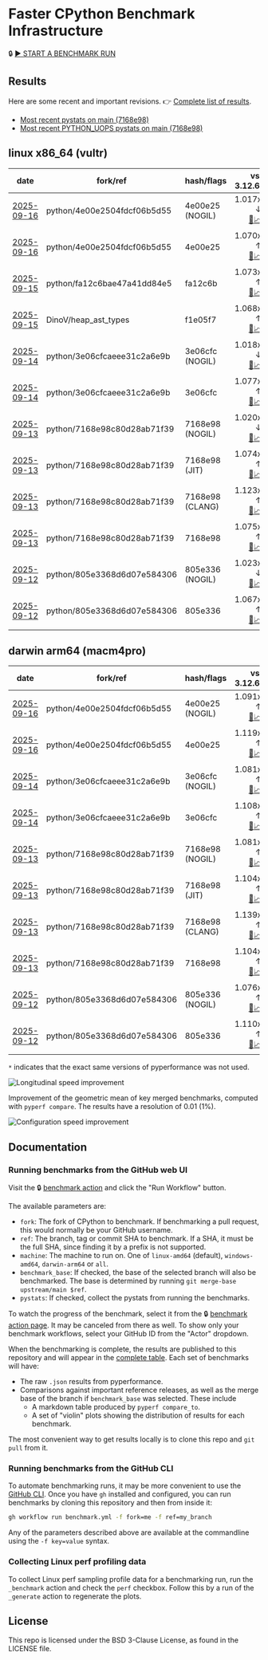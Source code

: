 # Faster CPython Benchmark Infrastructure

🔒 [▶️ START A BENCHMARK RUN](../../actions/workflows/benchmark.yml)

## Results

Here are some recent and important revisions. 👉 [Complete list of results](RESULTS.md).

<!-- START table -->
- [Most recent  pystats on main (7168e98)](results/bm-20250913-3.15.0a0-7168e98/bm-20250913-vultr-x86_64-python-7168e98c80d28ab71f39-3.15.0a0-7168e98-pystats.md)
- [Most recent PYTHON_UOPS pystats on main (7168e98)](results/bm-20250913-3.15.0a0-7168e98-PYTHON_UOPS/bm-20250913-vultr-x86_64-python-7168e98c80d28ab71f39-3.15.0a0-7168e98-pystats.md)

## linux x86_64 (vultr)
| date | fork/ref | hash/flags | vs. 3.12.6: | vs. 3.13.0rc2: | vs. base: |
| --- | --- | --- | ---: | ---: | ---: |
| [2025-09-16](results/bm-20250916-3.15.0a0-4e00e25-NOGIL) | python/4e00e2504fdcf06b5d55 | 4e00e25 (NOGIL) | 1.017x ↓<br>[📄](results/bm-20250916-3.15.0a0-4e00e25-NOGIL/bm-20250916-vultr-x86_64-python-4e00e2504fdcf06b5d55-3.15.0a0-4e00e25-vs-3.12.6.md)[📈](results/bm-20250916-3.15.0a0-4e00e25-NOGIL/bm-20250916-vultr-x86_64-python-4e00e2504fdcf06b5d55-3.15.0a0-4e00e25-vs-3.12.6.svg) | 1.050x ↓<br>[📄](results/bm-20250916-3.15.0a0-4e00e25-NOGIL/bm-20250916-vultr-x86_64-python-4e00e2504fdcf06b5d55-3.15.0a0-4e00e25-vs-3.13.0rc2.md)[📈](results/bm-20250916-3.15.0a0-4e00e25-NOGIL/bm-20250916-vultr-x86_64-python-4e00e2504fdcf06b5d55-3.15.0a0-4e00e25-vs-3.13.0rc2.svg) | 1.088x ↓<br>[📄](results/bm-20250916-3.15.0a0-4e00e25-NOGIL/bm-20250916-vultr-x86_64-python-4e00e2504fdcf06b5d55-3.15.0a0-4e00e25-vs-base.md)[📈](results/bm-20250916-3.15.0a0-4e00e25-NOGIL/bm-20250916-vultr-x86_64-python-4e00e2504fdcf06b5d55-3.15.0a0-4e00e25-vs-base.svg)[🧠](results/bm-20250916-3.15.0a0-4e00e25-NOGIL/bm-20250916-vultr-x86_64-python-4e00e2504fdcf06b5d55-3.15.0a0-4e00e25-vs-base-mem.svg) |
| [2025-09-16](results/bm-20250916-3.15.0a0-4e00e25) | python/4e00e2504fdcf06b5d55 | 4e00e25 | 1.070x ↑<br>[📄](results/bm-20250916-3.15.0a0-4e00e25/bm-20250916-vultr-x86_64-python-4e00e2504fdcf06b5d55-3.15.0a0-4e00e25-vs-3.12.6.md)[📈](results/bm-20250916-3.15.0a0-4e00e25/bm-20250916-vultr-x86_64-python-4e00e2504fdcf06b5d55-3.15.0a0-4e00e25-vs-3.12.6.svg) | 1.034x ↑<br>[📄](results/bm-20250916-3.15.0a0-4e00e25/bm-20250916-vultr-x86_64-python-4e00e2504fdcf06b5d55-3.15.0a0-4e00e25-vs-3.13.0rc2.md)[📈](results/bm-20250916-3.15.0a0-4e00e25/bm-20250916-vultr-x86_64-python-4e00e2504fdcf06b5d55-3.15.0a0-4e00e25-vs-3.13.0rc2.svg) |  |
| [2025-09-15](results/bm-20250915-3.15.0a0-fa12c6b) | python/fa12c6bae47a41dd84e5 | fa12c6b | 1.073x ↑<br>[📄](results/bm-20250915-3.15.0a0-fa12c6b/bm-20250915-vultr-x86_64-python-fa12c6bae47a41dd84e5-3.15.0a0-fa12c6b-vs-3.12.6.md)[📈](results/bm-20250915-3.15.0a0-fa12c6b/bm-20250915-vultr-x86_64-python-fa12c6bae47a41dd84e5-3.15.0a0-fa12c6b-vs-3.12.6.svg) | 1.037x ↑<br>[📄](results/bm-20250915-3.15.0a0-fa12c6b/bm-20250915-vultr-x86_64-python-fa12c6bae47a41dd84e5-3.15.0a0-fa12c6b-vs-3.13.0rc2.md)[📈](results/bm-20250915-3.15.0a0-fa12c6b/bm-20250915-vultr-x86_64-python-fa12c6bae47a41dd84e5-3.15.0a0-fa12c6b-vs-3.13.0rc2.svg) |  |
| [2025-09-15](results/bm-20250915-3.15.0a0-f1e05f7) | DinoV/heap_ast_types | f1e05f7 | 1.068x ↑<br>[📄](results/bm-20250915-3.15.0a0-f1e05f7/bm-20250915-vultr-x86_64-DinoV-heap_ast_types-3.15.0a0-f1e05f7-vs-3.12.6.md)[📈](results/bm-20250915-3.15.0a0-f1e05f7/bm-20250915-vultr-x86_64-DinoV-heap_ast_types-3.15.0a0-f1e05f7-vs-3.12.6.svg) | 1.032x ↑<br>[📄](results/bm-20250915-3.15.0a0-f1e05f7/bm-20250915-vultr-x86_64-DinoV-heap_ast_types-3.15.0a0-f1e05f7-vs-3.13.0rc2.md)[📈](results/bm-20250915-3.15.0a0-f1e05f7/bm-20250915-vultr-x86_64-DinoV-heap_ast_types-3.15.0a0-f1e05f7-vs-3.13.0rc2.svg) | 1.004x ↓<br>[📄](results/bm-20250915-3.15.0a0-f1e05f7/bm-20250915-vultr-x86_64-DinoV-heap_ast_types-3.15.0a0-f1e05f7-vs-base.md)[📈](results/bm-20250915-3.15.0a0-f1e05f7/bm-20250915-vultr-x86_64-DinoV-heap_ast_types-3.15.0a0-f1e05f7-vs-base.svg)[🧠](results/bm-20250915-3.15.0a0-f1e05f7/bm-20250915-vultr-x86_64-DinoV-heap_ast_types-3.15.0a0-f1e05f7-vs-base-mem.svg) |
| [2025-09-14](results/bm-20250914-3.15.0a0-3e06cfc-NOGIL) | python/3e06cfcaeee31c2a6e9b | 3e06cfc (NOGIL) | 1.018x ↓<br>[📄](results/bm-20250914-3.15.0a0-3e06cfc-NOGIL/bm-20250914-vultr-x86_64-python-3e06cfcaeee31c2a6e9b-3.15.0a0-3e06cfc-vs-3.12.6.md)[📈](results/bm-20250914-3.15.0a0-3e06cfc-NOGIL/bm-20250914-vultr-x86_64-python-3e06cfcaeee31c2a6e9b-3.15.0a0-3e06cfc-vs-3.12.6.svg) | 1.051x ↓<br>[📄](results/bm-20250914-3.15.0a0-3e06cfc-NOGIL/bm-20250914-vultr-x86_64-python-3e06cfcaeee31c2a6e9b-3.15.0a0-3e06cfc-vs-3.13.0rc2.md)[📈](results/bm-20250914-3.15.0a0-3e06cfc-NOGIL/bm-20250914-vultr-x86_64-python-3e06cfcaeee31c2a6e9b-3.15.0a0-3e06cfc-vs-3.13.0rc2.svg) | 1.094x ↓<br>[📄](results/bm-20250914-3.15.0a0-3e06cfc-NOGIL/bm-20250914-vultr-x86_64-python-3e06cfcaeee31c2a6e9b-3.15.0a0-3e06cfc-vs-base.md)[📈](results/bm-20250914-3.15.0a0-3e06cfc-NOGIL/bm-20250914-vultr-x86_64-python-3e06cfcaeee31c2a6e9b-3.15.0a0-3e06cfc-vs-base.svg)[🧠](results/bm-20250914-3.15.0a0-3e06cfc-NOGIL/bm-20250914-vultr-x86_64-python-3e06cfcaeee31c2a6e9b-3.15.0a0-3e06cfc-vs-base-mem.svg) |
| [2025-09-14](results/bm-20250914-3.15.0a0-3e06cfc) | python/3e06cfcaeee31c2a6e9b | 3e06cfc | 1.077x ↑<br>[📄](results/bm-20250914-3.15.0a0-3e06cfc/bm-20250914-vultr-x86_64-python-3e06cfcaeee31c2a6e9b-3.15.0a0-3e06cfc-vs-3.12.6.md)[📈](results/bm-20250914-3.15.0a0-3e06cfc/bm-20250914-vultr-x86_64-python-3e06cfcaeee31c2a6e9b-3.15.0a0-3e06cfc-vs-3.12.6.svg) | 1.041x ↑<br>[📄](results/bm-20250914-3.15.0a0-3e06cfc/bm-20250914-vultr-x86_64-python-3e06cfcaeee31c2a6e9b-3.15.0a0-3e06cfc-vs-3.13.0rc2.md)[📈](results/bm-20250914-3.15.0a0-3e06cfc/bm-20250914-vultr-x86_64-python-3e06cfcaeee31c2a6e9b-3.15.0a0-3e06cfc-vs-3.13.0rc2.svg) |  |
| [2025-09-13](results/bm-20250913-3.15.0a0-7168e98-NOGIL) | python/7168e98c80d28ab71f39 | 7168e98 (NOGIL) | 1.020x ↓<br>[📄](results/bm-20250913-3.15.0a0-7168e98-NOGIL/bm-20250913-vultr-x86_64-python-7168e98c80d28ab71f39-3.15.0a0-7168e98-vs-3.12.6.md)[📈](results/bm-20250913-3.15.0a0-7168e98-NOGIL/bm-20250913-vultr-x86_64-python-7168e98c80d28ab71f39-3.15.0a0-7168e98-vs-3.12.6.svg) | 1.053x ↓<br>[📄](results/bm-20250913-3.15.0a0-7168e98-NOGIL/bm-20250913-vultr-x86_64-python-7168e98c80d28ab71f39-3.15.0a0-7168e98-vs-3.13.0rc2.md)[📈](results/bm-20250913-3.15.0a0-7168e98-NOGIL/bm-20250913-vultr-x86_64-python-7168e98c80d28ab71f39-3.15.0a0-7168e98-vs-3.13.0rc2.svg) | 1.094x ↓<br>[📄](results/bm-20250913-3.15.0a0-7168e98-NOGIL/bm-20250913-vultr-x86_64-python-7168e98c80d28ab71f39-3.15.0a0-7168e98-vs-base.md)[📈](results/bm-20250913-3.15.0a0-7168e98-NOGIL/bm-20250913-vultr-x86_64-python-7168e98c80d28ab71f39-3.15.0a0-7168e98-vs-base.svg)[🧠](results/bm-20250913-3.15.0a0-7168e98-NOGIL/bm-20250913-vultr-x86_64-python-7168e98c80d28ab71f39-3.15.0a0-7168e98-vs-base-mem.svg) |
| [2025-09-13](results/bm-20250913-3.15.0a0-7168e98-JIT) | python/7168e98c80d28ab71f39 | 7168e98 (JIT) | 1.074x ↑<br>[📄](results/bm-20250913-3.15.0a0-7168e98-JIT/bm-20250913-vultr-x86_64-python-7168e98c80d28ab71f39-3.15.0a0-7168e98-vs-3.12.6.md)[📈](results/bm-20250913-3.15.0a0-7168e98-JIT/bm-20250913-vultr-x86_64-python-7168e98c80d28ab71f39-3.15.0a0-7168e98-vs-3.12.6.svg) | 1.038x ↑<br>[📄](results/bm-20250913-3.15.0a0-7168e98-JIT/bm-20250913-vultr-x86_64-python-7168e98c80d28ab71f39-3.15.0a0-7168e98-vs-3.13.0rc2.md)[📈](results/bm-20250913-3.15.0a0-7168e98-JIT/bm-20250913-vultr-x86_64-python-7168e98c80d28ab71f39-3.15.0a0-7168e98-vs-3.13.0rc2.svg) | 1.002x ↓<br>[📄](results/bm-20250913-3.15.0a0-7168e98-JIT/bm-20250913-vultr-x86_64-python-7168e98c80d28ab71f39-3.15.0a0-7168e98-vs-base.md)[📈](results/bm-20250913-3.15.0a0-7168e98-JIT/bm-20250913-vultr-x86_64-python-7168e98c80d28ab71f39-3.15.0a0-7168e98-vs-base.svg)[🧠](results/bm-20250913-3.15.0a0-7168e98-JIT/bm-20250913-vultr-x86_64-python-7168e98c80d28ab71f39-3.15.0a0-7168e98-vs-base-mem.svg) |
| [2025-09-13](results/bm-20250913-3.15.0a0-7168e98-CLANG) | python/7168e98c80d28ab71f39 | 7168e98 (CLANG) | 1.123x ↑<br>[📄](results/bm-20250913-3.15.0a0-7168e98-CLANG/bm-20250913-vultr-x86_64-python-7168e98c80d28ab71f39-3.15.0a0-7168e98-vs-3.12.6.md)[📈](results/bm-20250913-3.15.0a0-7168e98-CLANG/bm-20250913-vultr-x86_64-python-7168e98c80d28ab71f39-3.15.0a0-7168e98-vs-3.12.6.svg) | 1.086x ↑<br>[📄](results/bm-20250913-3.15.0a0-7168e98-CLANG/bm-20250913-vultr-x86_64-python-7168e98c80d28ab71f39-3.15.0a0-7168e98-vs-3.13.0rc2.md)[📈](results/bm-20250913-3.15.0a0-7168e98-CLANG/bm-20250913-vultr-x86_64-python-7168e98c80d28ab71f39-3.15.0a0-7168e98-vs-3.13.0rc2.svg) | 1.043x ↑<br>[📄](results/bm-20250913-3.15.0a0-7168e98-CLANG/bm-20250913-vultr-x86_64-python-7168e98c80d28ab71f39-3.15.0a0-7168e98-vs-base.md)[📈](results/bm-20250913-3.15.0a0-7168e98-CLANG/bm-20250913-vultr-x86_64-python-7168e98c80d28ab71f39-3.15.0a0-7168e98-vs-base.svg)[🧠](results/bm-20250913-3.15.0a0-7168e98-CLANG/bm-20250913-vultr-x86_64-python-7168e98c80d28ab71f39-3.15.0a0-7168e98-vs-base-mem.svg) |
| [2025-09-13](results/bm-20250913-3.15.0a0-7168e98) | python/7168e98c80d28ab71f39 | 7168e98 | 1.075x ↑<br>[📄](results/bm-20250913-3.15.0a0-7168e98/bm-20250913-vultr-x86_64-python-7168e98c80d28ab71f39-3.15.0a0-7168e98-vs-3.12.6.md)[📈](results/bm-20250913-3.15.0a0-7168e98/bm-20250913-vultr-x86_64-python-7168e98c80d28ab71f39-3.15.0a0-7168e98-vs-3.12.6.svg) | 1.039x ↑<br>[📄](results/bm-20250913-3.15.0a0-7168e98/bm-20250913-vultr-x86_64-python-7168e98c80d28ab71f39-3.15.0a0-7168e98-vs-3.13.0rc2.md)[📈](results/bm-20250913-3.15.0a0-7168e98/bm-20250913-vultr-x86_64-python-7168e98c80d28ab71f39-3.15.0a0-7168e98-vs-3.13.0rc2.svg) |  |
| [2025-09-12](results/bm-20250912-3.15.0a0-805e336-NOGIL) | python/805e3368d6d07e584306 | 805e336 (NOGIL) | 1.023x ↓<br>[📄](results/bm-20250912-3.15.0a0-805e336-NOGIL/bm-20250912-vultr-x86_64-python-805e3368d6d07e584306-3.15.0a0-805e336-vs-3.12.6.md)[📈](results/bm-20250912-3.15.0a0-805e336-NOGIL/bm-20250912-vultr-x86_64-python-805e3368d6d07e584306-3.15.0a0-805e336-vs-3.12.6.svg) | 1.056x ↓<br>[📄](results/bm-20250912-3.15.0a0-805e336-NOGIL/bm-20250912-vultr-x86_64-python-805e3368d6d07e584306-3.15.0a0-805e336-vs-3.13.0rc2.md)[📈](results/bm-20250912-3.15.0a0-805e336-NOGIL/bm-20250912-vultr-x86_64-python-805e3368d6d07e584306-3.15.0a0-805e336-vs-3.13.0rc2.svg) | 1.091x ↓<br>[📄](results/bm-20250912-3.15.0a0-805e336-NOGIL/bm-20250912-vultr-x86_64-python-805e3368d6d07e584306-3.15.0a0-805e336-vs-base.md)[📈](results/bm-20250912-3.15.0a0-805e336-NOGIL/bm-20250912-vultr-x86_64-python-805e3368d6d07e584306-3.15.0a0-805e336-vs-base.svg)[🧠](results/bm-20250912-3.15.0a0-805e336-NOGIL/bm-20250912-vultr-x86_64-python-805e3368d6d07e584306-3.15.0a0-805e336-vs-base-mem.svg) |
| [2025-09-12](results/bm-20250912-3.15.0a0-805e336) | python/805e3368d6d07e584306 | 805e336 | 1.067x ↑<br>[📄](results/bm-20250912-3.15.0a0-805e336/bm-20250912-vultr-x86_64-python-805e3368d6d07e584306-3.15.0a0-805e336-vs-3.12.6.md)[📈](results/bm-20250912-3.15.0a0-805e336/bm-20250912-vultr-x86_64-python-805e3368d6d07e584306-3.15.0a0-805e336-vs-3.12.6.svg) | 1.032x ↑<br>[📄](results/bm-20250912-3.15.0a0-805e336/bm-20250912-vultr-x86_64-python-805e3368d6d07e584306-3.15.0a0-805e336-vs-3.13.0rc2.md)[📈](results/bm-20250912-3.15.0a0-805e336/bm-20250912-vultr-x86_64-python-805e3368d6d07e584306-3.15.0a0-805e336-vs-3.13.0rc2.svg) |  |

## darwin arm64 (macm4pro)
| date | fork/ref | hash/flags | vs. 3.12.6: | vs. 3.13.0rc2: | vs. base: |
| --- | --- | --- | ---: | ---: | ---: |
| [2025-09-16](results/bm-20250916-3.15.0a0-4e00e25-NOGIL) | python/4e00e2504fdcf06b5d55 | 4e00e25 (NOGIL) | 1.091x ↑<br>[📄](results/bm-20250916-3.15.0a0-4e00e25-NOGIL/bm-20250916-macm4pro-arm64-python-4e00e2504fdcf06b5d55-3.15.0a0-4e00e25-vs-3.12.6.md)[📈](results/bm-20250916-3.15.0a0-4e00e25-NOGIL/bm-20250916-macm4pro-arm64-python-4e00e2504fdcf06b5d55-3.15.0a0-4e00e25-vs-3.12.6.svg) | 1.012x ↑<br>[📄](results/bm-20250916-3.15.0a0-4e00e25-NOGIL/bm-20250916-macm4pro-arm64-python-4e00e2504fdcf06b5d55-3.15.0a0-4e00e25-vs-3.13.0rc2.md)[📈](results/bm-20250916-3.15.0a0-4e00e25-NOGIL/bm-20250916-macm4pro-arm64-python-4e00e2504fdcf06b5d55-3.15.0a0-4e00e25-vs-3.13.0rc2.svg) | 1.027x ↓<br>[📄](results/bm-20250916-3.15.0a0-4e00e25-NOGIL/bm-20250916-macm4pro-arm64-python-4e00e2504fdcf06b5d55-3.15.0a0-4e00e25-vs-base.md)[📈](results/bm-20250916-3.15.0a0-4e00e25-NOGIL/bm-20250916-macm4pro-arm64-python-4e00e2504fdcf06b5d55-3.15.0a0-4e00e25-vs-base.svg)[🧠](results/bm-20250916-3.15.0a0-4e00e25-NOGIL/bm-20250916-macm4pro-arm64-python-4e00e2504fdcf06b5d55-3.15.0a0-4e00e25-vs-base-mem.svg) |
| [2025-09-16](results/bm-20250916-3.15.0a0-4e00e25) | python/4e00e2504fdcf06b5d55 | 4e00e25 | 1.119x ↑<br>[📄](results/bm-20250916-3.15.0a0-4e00e25/bm-20250916-macm4pro-arm64-python-4e00e2504fdcf06b5d55-3.15.0a0-4e00e25-vs-3.12.6.md)[📈](results/bm-20250916-3.15.0a0-4e00e25/bm-20250916-macm4pro-arm64-python-4e00e2504fdcf06b5d55-3.15.0a0-4e00e25-vs-3.12.6.svg) | 1.038x ↑<br>[📄](results/bm-20250916-3.15.0a0-4e00e25/bm-20250916-macm4pro-arm64-python-4e00e2504fdcf06b5d55-3.15.0a0-4e00e25-vs-3.13.0rc2.md)[📈](results/bm-20250916-3.15.0a0-4e00e25/bm-20250916-macm4pro-arm64-python-4e00e2504fdcf06b5d55-3.15.0a0-4e00e25-vs-3.13.0rc2.svg) |  |
| [2025-09-14](results/bm-20250914-3.15.0a0-3e06cfc-NOGIL) | python/3e06cfcaeee31c2a6e9b | 3e06cfc (NOGIL) | 1.081x ↑<br>[📄](results/bm-20250914-3.15.0a0-3e06cfc-NOGIL/bm-20250914-macm4pro-arm64-python-3e06cfcaeee31c2a6e9b-3.15.0a0-3e06cfc-vs-3.12.6.md)[📈](results/bm-20250914-3.15.0a0-3e06cfc-NOGIL/bm-20250914-macm4pro-arm64-python-3e06cfcaeee31c2a6e9b-3.15.0a0-3e06cfc-vs-3.12.6.svg) | 1.003x ↑<br>[📄](results/bm-20250914-3.15.0a0-3e06cfc-NOGIL/bm-20250914-macm4pro-arm64-python-3e06cfcaeee31c2a6e9b-3.15.0a0-3e06cfc-vs-3.13.0rc2.md)[📈](results/bm-20250914-3.15.0a0-3e06cfc-NOGIL/bm-20250914-macm4pro-arm64-python-3e06cfcaeee31c2a6e9b-3.15.0a0-3e06cfc-vs-3.13.0rc2.svg) | 1.025x ↓<br>[📄](results/bm-20250914-3.15.0a0-3e06cfc-NOGIL/bm-20250914-macm4pro-arm64-python-3e06cfcaeee31c2a6e9b-3.15.0a0-3e06cfc-vs-base.md)[📈](results/bm-20250914-3.15.0a0-3e06cfc-NOGIL/bm-20250914-macm4pro-arm64-python-3e06cfcaeee31c2a6e9b-3.15.0a0-3e06cfc-vs-base.svg)[🧠](results/bm-20250914-3.15.0a0-3e06cfc-NOGIL/bm-20250914-macm4pro-arm64-python-3e06cfcaeee31c2a6e9b-3.15.0a0-3e06cfc-vs-base-mem.svg) |
| [2025-09-14](results/bm-20250914-3.15.0a0-3e06cfc) | python/3e06cfcaeee31c2a6e9b | 3e06cfc | 1.108x ↑<br>[📄](results/bm-20250914-3.15.0a0-3e06cfc/bm-20250914-macm4pro-arm64-python-3e06cfcaeee31c2a6e9b-3.15.0a0-3e06cfc-vs-3.12.6.md)[📈](results/bm-20250914-3.15.0a0-3e06cfc/bm-20250914-macm4pro-arm64-python-3e06cfcaeee31c2a6e9b-3.15.0a0-3e06cfc-vs-3.12.6.svg) | 1.027x ↑<br>[📄](results/bm-20250914-3.15.0a0-3e06cfc/bm-20250914-macm4pro-arm64-python-3e06cfcaeee31c2a6e9b-3.15.0a0-3e06cfc-vs-3.13.0rc2.md)[📈](results/bm-20250914-3.15.0a0-3e06cfc/bm-20250914-macm4pro-arm64-python-3e06cfcaeee31c2a6e9b-3.15.0a0-3e06cfc-vs-3.13.0rc2.svg) |  |
| [2025-09-13](results/bm-20250913-3.15.0a0-7168e98-NOGIL) | python/7168e98c80d28ab71f39 | 7168e98 (NOGIL) | 1.081x ↑<br>[📄](results/bm-20250913-3.15.0a0-7168e98-NOGIL/bm-20250913-macm4pro-arm64-python-7168e98c80d28ab71f39-3.15.0a0-7168e98-vs-3.12.6.md)[📈](results/bm-20250913-3.15.0a0-7168e98-NOGIL/bm-20250913-macm4pro-arm64-python-7168e98c80d28ab71f39-3.15.0a0-7168e98-vs-3.12.6.svg) | 1.002x ↑<br>[📄](results/bm-20250913-3.15.0a0-7168e98-NOGIL/bm-20250913-macm4pro-arm64-python-7168e98c80d28ab71f39-3.15.0a0-7168e98-vs-3.13.0rc2.md)[📈](results/bm-20250913-3.15.0a0-7168e98-NOGIL/bm-20250913-macm4pro-arm64-python-7168e98c80d28ab71f39-3.15.0a0-7168e98-vs-3.13.0rc2.svg) | 1.023x ↓<br>[📄](results/bm-20250913-3.15.0a0-7168e98-NOGIL/bm-20250913-macm4pro-arm64-python-7168e98c80d28ab71f39-3.15.0a0-7168e98-vs-base.md)[📈](results/bm-20250913-3.15.0a0-7168e98-NOGIL/bm-20250913-macm4pro-arm64-python-7168e98c80d28ab71f39-3.15.0a0-7168e98-vs-base.svg)[🧠](results/bm-20250913-3.15.0a0-7168e98-NOGIL/bm-20250913-macm4pro-arm64-python-7168e98c80d28ab71f39-3.15.0a0-7168e98-vs-base-mem.svg) |
| [2025-09-13](results/bm-20250913-3.15.0a0-7168e98-JIT) | python/7168e98c80d28ab71f39 | 7168e98 (JIT) | 1.104x ↑<br>[📄](results/bm-20250913-3.15.0a0-7168e98-JIT/bm-20250913-macm4pro-arm64-python-7168e98c80d28ab71f39-3.15.0a0-7168e98-vs-3.12.6.md)[📈](results/bm-20250913-3.15.0a0-7168e98-JIT/bm-20250913-macm4pro-arm64-python-7168e98c80d28ab71f39-3.15.0a0-7168e98-vs-3.12.6.svg) | 1.024x ↑<br>[📄](results/bm-20250913-3.15.0a0-7168e98-JIT/bm-20250913-macm4pro-arm64-python-7168e98c80d28ab71f39-3.15.0a0-7168e98-vs-3.13.0rc2.md)[📈](results/bm-20250913-3.15.0a0-7168e98-JIT/bm-20250913-macm4pro-arm64-python-7168e98c80d28ab71f39-3.15.0a0-7168e98-vs-3.13.0rc2.svg) | 1.001x ↑<br>[📄](results/bm-20250913-3.15.0a0-7168e98-JIT/bm-20250913-macm4pro-arm64-python-7168e98c80d28ab71f39-3.15.0a0-7168e98-vs-base.md)[📈](results/bm-20250913-3.15.0a0-7168e98-JIT/bm-20250913-macm4pro-arm64-python-7168e98c80d28ab71f39-3.15.0a0-7168e98-vs-base.svg)[🧠](results/bm-20250913-3.15.0a0-7168e98-JIT/bm-20250913-macm4pro-arm64-python-7168e98c80d28ab71f39-3.15.0a0-7168e98-vs-base-mem.svg) |
| [2025-09-13](results/bm-20250913-3.15.0a0-7168e98-CLANG) | python/7168e98c80d28ab71f39 | 7168e98 (CLANG) | 1.139x ↑<br>[📄](results/bm-20250913-3.15.0a0-7168e98-CLANG/bm-20250913-macm4pro-arm64-python-7168e98c80d28ab71f39-3.15.0a0-7168e98-vs-3.12.6.md)[📈](results/bm-20250913-3.15.0a0-7168e98-CLANG/bm-20250913-macm4pro-arm64-python-7168e98c80d28ab71f39-3.15.0a0-7168e98-vs-3.12.6.svg) | 1.057x ↑<br>[📄](results/bm-20250913-3.15.0a0-7168e98-CLANG/bm-20250913-macm4pro-arm64-python-7168e98c80d28ab71f39-3.15.0a0-7168e98-vs-3.13.0rc2.md)[📈](results/bm-20250913-3.15.0a0-7168e98-CLANG/bm-20250913-macm4pro-arm64-python-7168e98c80d28ab71f39-3.15.0a0-7168e98-vs-3.13.0rc2.svg) | 1.034x ↑<br>[📄](results/bm-20250913-3.15.0a0-7168e98-CLANG/bm-20250913-macm4pro-arm64-python-7168e98c80d28ab71f39-3.15.0a0-7168e98-vs-base.md)[📈](results/bm-20250913-3.15.0a0-7168e98-CLANG/bm-20250913-macm4pro-arm64-python-7168e98c80d28ab71f39-3.15.0a0-7168e98-vs-base.svg)[🧠](results/bm-20250913-3.15.0a0-7168e98-CLANG/bm-20250913-macm4pro-arm64-python-7168e98c80d28ab71f39-3.15.0a0-7168e98-vs-base-mem.svg) |
| [2025-09-13](results/bm-20250913-3.15.0a0-7168e98) | python/7168e98c80d28ab71f39 | 7168e98 | 1.104x ↑<br>[📄](results/bm-20250913-3.15.0a0-7168e98/bm-20250913-macm4pro-arm64-python-7168e98c80d28ab71f39-3.15.0a0-7168e98-vs-3.12.6.md)[📈](results/bm-20250913-3.15.0a0-7168e98/bm-20250913-macm4pro-arm64-python-7168e98c80d28ab71f39-3.15.0a0-7168e98-vs-3.12.6.svg) | 1.024x ↑<br>[📄](results/bm-20250913-3.15.0a0-7168e98/bm-20250913-macm4pro-arm64-python-7168e98c80d28ab71f39-3.15.0a0-7168e98-vs-3.13.0rc2.md)[📈](results/bm-20250913-3.15.0a0-7168e98/bm-20250913-macm4pro-arm64-python-7168e98c80d28ab71f39-3.15.0a0-7168e98-vs-3.13.0rc2.svg) |  |
| [2025-09-12](results/bm-20250912-3.15.0a0-805e336-NOGIL) | python/805e3368d6d07e584306 | 805e336 (NOGIL) | 1.076x ↑<br>[📄](results/bm-20250912-3.15.0a0-805e336-NOGIL/bm-20250912-macm4pro-arm64-python-805e3368d6d07e584306-3.15.0a0-805e336-vs-3.12.6.md)[📈](results/bm-20250912-3.15.0a0-805e336-NOGIL/bm-20250912-macm4pro-arm64-python-805e3368d6d07e584306-3.15.0a0-805e336-vs-3.12.6.svg) | 1.002x ↓<br>[📄](results/bm-20250912-3.15.0a0-805e336-NOGIL/bm-20250912-macm4pro-arm64-python-805e3368d6d07e584306-3.15.0a0-805e336-vs-3.13.0rc2.md)[📈](results/bm-20250912-3.15.0a0-805e336-NOGIL/bm-20250912-macm4pro-arm64-python-805e3368d6d07e584306-3.15.0a0-805e336-vs-3.13.0rc2.svg) | 1.032x ↓<br>[📄](results/bm-20250912-3.15.0a0-805e336-NOGIL/bm-20250912-macm4pro-arm64-python-805e3368d6d07e584306-3.15.0a0-805e336-vs-base.md)[📈](results/bm-20250912-3.15.0a0-805e336-NOGIL/bm-20250912-macm4pro-arm64-python-805e3368d6d07e584306-3.15.0a0-805e336-vs-base.svg)[🧠](results/bm-20250912-3.15.0a0-805e336-NOGIL/bm-20250912-macm4pro-arm64-python-805e3368d6d07e584306-3.15.0a0-805e336-vs-base-mem.svg) |
| [2025-09-12](results/bm-20250912-3.15.0a0-805e336) | python/805e3368d6d07e584306 | 805e336 | 1.110x ↑<br>[📄](results/bm-20250912-3.15.0a0-805e336/bm-20250912-macm4pro-arm64-python-805e3368d6d07e584306-3.15.0a0-805e336-vs-3.12.6.md)[📈](results/bm-20250912-3.15.0a0-805e336/bm-20250912-macm4pro-arm64-python-805e3368d6d07e584306-3.15.0a0-805e336-vs-3.12.6.svg) | 1.030x ↑<br>[📄](results/bm-20250912-3.15.0a0-805e336/bm-20250912-macm4pro-arm64-python-805e3368d6d07e584306-3.15.0a0-805e336-vs-3.13.0rc2.md)[📈](results/bm-20250912-3.15.0a0-805e336/bm-20250912-macm4pro-arm64-python-805e3368d6d07e584306-3.15.0a0-805e336-vs-3.13.0rc2.svg) |  |


<!-- END table -->

`*` indicates that the exact same versions of pyperformance was not used.

![Longitudinal speed improvement](/longitudinal.svg)

Improvement of the geometric mean of key merged benchmarks, computed with `pyperf compare`.
The results have a resolution of 0.01 (1%).

![Configuration speed improvement](/configs.svg)

## Documentation

### Running benchmarks from the GitHub web UI

Visit the 🔒 [benchmark action](../../actions/workflows/benchmark.yml) and click the "Run Workflow" button.

The available parameters are:

- `fork`: The fork of CPython to benchmark.
  If benchmarking a pull request, this would normally be your GitHub username.
- `ref`: The branch, tag or commit SHA to benchmark.
  If a SHA, it must be the full SHA, since finding it by a prefix is not supported.
- `machine`: The machine to run on.
  One of `linux-amd64` (default), `windows-amd64`, `darwin-arm64` or `all`.
- `benchmark_base`: If checked, the base of the selected branch will also be benchmarked.
  The base is determined by running `git merge-base upstream/main $ref`.
- `pystats`: If checked, collect the pystats from running the benchmarks.

To watch the progress of the benchmark, select it from the 🔒 [benchmark action page](../../actions/workflows/benchmark.yml).
It may be canceled from there as well.
To show only your benchmark workflows, select your GitHub ID from the "Actor" dropdown.

When the benchmarking is complete, the results are published to this repository and will appear in the [complete table](RESULTS.md).
Each set of benchmarks will have:

- The raw `.json` results from pyperformance.
- Comparisons against important reference releases, as well as the merge base of the branch if `benchmark_base` was selected. These include
  - A markdown table produced by `pyperf compare_to`.
  - A set of "violin" plots showing the distribution of results for each benchmark.

The most convenient way to get results locally is to clone this repo and `git pull` from it.

### Running benchmarks from the GitHub CLI

To automate benchmarking runs, it may be more convenient to use the [GitHub CLI](https://cli.github.com/).
Once you have `gh` installed and configured, you can run benchmarks by cloning this repository and then from inside it:

```bash session
gh workflow run benchmark.yml -f fork=me -f ref=my_branch
```

Any of the parameters described above are available at the commandline using the `-f key=value` syntax.

### Collecting Linux perf profiling data

To collect Linux perf sampling profile data for a benchmarking run, run the `_benchmark` action and check the `perf` checkbox.
Follow this by a run of the `_generate` action to regenerate the plots.

## License

This repo is licensed under the BSD 3-Clause License, as found in the LICENSE file.

